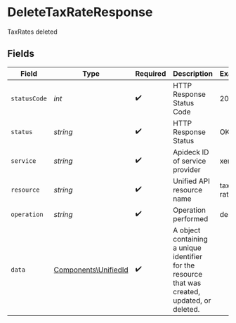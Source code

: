 # DeleteTaxRateResponse

TaxRates deleted


## Fields

| Field                                                                                           | Type                                                                                            | Required                                                                                        | Description                                                                                     | Example                                                                                         |
| ----------------------------------------------------------------------------------------------- | ----------------------------------------------------------------------------------------------- | ----------------------------------------------------------------------------------------------- | ----------------------------------------------------------------------------------------------- | ----------------------------------------------------------------------------------------------- |
| `statusCode`                                                                                    | *int*                                                                                           | :heavy_check_mark:                                                                              | HTTP Response Status Code                                                                       | 200                                                                                             |
| `status`                                                                                        | *string*                                                                                        | :heavy_check_mark:                                                                              | HTTP Response Status                                                                            | OK                                                                                              |
| `service`                                                                                       | *string*                                                                                        | :heavy_check_mark:                                                                              | Apideck ID of service provider                                                                  | xero                                                                                            |
| `resource`                                                                                      | *string*                                                                                        | :heavy_check_mark:                                                                              | Unified API resource name                                                                       | tax-rates                                                                                       |
| `operation`                                                                                     | *string*                                                                                        | :heavy_check_mark:                                                                              | Operation performed                                                                             | delete                                                                                          |
| `data`                                                                                          | [Components\UnifiedId](../../Models/Components/UnifiedId.md)                                    | :heavy_check_mark:                                                                              | A object containing a unique identifier for the resource that was created, updated, or deleted. |                                                                                                 |